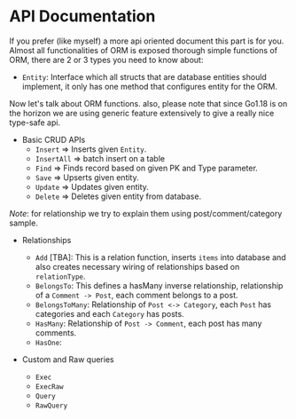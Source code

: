 # API Documentation
If you prefer (like myself) a more api oriented document this part is for you. Almost all functionalities of ORM is exposed thorough
simple functions of ORM, there are 2 or 3 types you need to know about:
- `Entity`: Interface which all structs that are database entities should implement, it only has one method that configures entity for the ORM.

Now let's talk about ORM functions. also, please note that since Go1.18 is on the horizon we are using generic feature extensively to give
a really nice type-safe api.


- Basic CRUD APIs
    - `Insert` => Inserts given `Entity`.
    - `InsertAll` => batch insert on a table
    - `Find` => Finds record based on given PK and Type parameter.
    - `Save` => Upserts given entity.
    - `Update` => Updates given entity.
    - `Delete` => Deletes given entity from database.

*Note*: for relationship we try to explain them using post/comment/category sample.

- Relationships
    - `Add` [TBA]: This is a relation function, inserts `items` into database and also creates necessary wiring of relationships based on `relationType`.
    - `BelongsTo`: This defines a hasMany inverse relationship, relationship of a `Comment -> Post`, each comment belongs to a post.
    - `BelongsToMany`: Relationship of `Post <-> Category`, each `Post` has categories and each `Category` has posts.
    - `HasMany`: Relationship of `Post -> Comment`, each post has many comments.
    - `HasOne`:


- Custom and Raw queries
    - `Exec`
    - `ExecRaw`
    - `Query`
    - `RawQuery`

